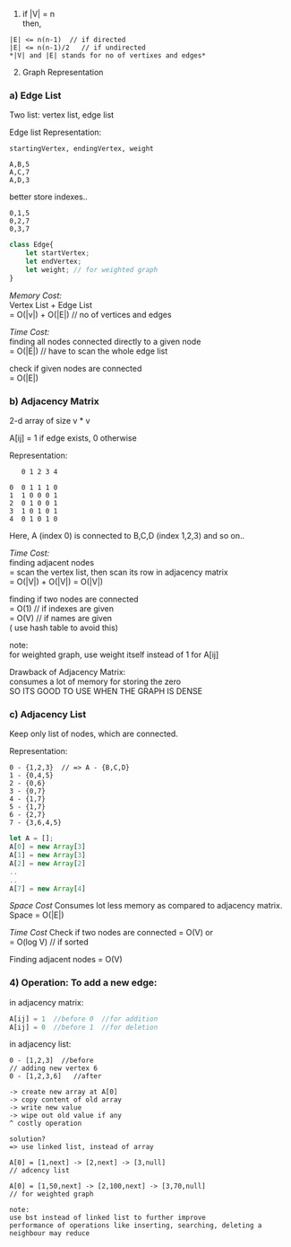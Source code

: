 1) if |V| = n  
then,   
```
|E| <= n(n-1)  // if directed  
|E| <= n(n-1)/2   // if undirected  
*|V| and |E| stands for no of vertixes and edges*
 ```

2) Graph Representation

### a) Edge List  
Two list: vertex list, edge list  

Edge list Representation:  
```
startingVertex, endingVertex, weight  

A,B,5  
A,C,7  
A,D,3  
```
better store indexes..  
```
0,1,5  
0,2,7  
0,3,7
```
```javascript
class Edge{
    let startVertex;
    let endVertex;
    let weight; // for weighted graph
}
```

*Memory Cost:*  
 Vertex List + Edge List  
 = O(|v|) + O(|E|)  // no of vertices and edges  

*Time Cost:*   
 finding all nodes connected directly to a given node  
 = O(|E|)   // have to scan the whole edge list  
 
 check if given nodes are connected  
 = O(|E|)  


### b) Adjacency Matrix
2-d array of size v * v  

A[ij] = 1 if edge exists, 0 otherwise  

Representation:
```
   0 1 2 3 4

0  0 1 1 1 0
1  1 0 0 0 1
2  0 1 0 0 1
3  1 0 1 0 1
4  0 1 0 1 0
```

Here, A (index 0) is connected to B,C,D (index 1,2,3)
and so on..

*Time Cost:*  
finding adjacent nodes  
    = scan the vertex list, then scan its row in adjacency matrix  
    = O(|V|) + O(|V|) = O(|V|)   

finding if two nodes are connected  
    = O(1) // if indexes are given  
    = O(V) // if names are given  
    ( use hash table to avoid this)  

note:  
for weighted graph, use weight itself
instead of 1 for A[ij]  

Drawback of Adjacency Matrix:  
consumes a lot of memory for storing the zero  
SO ITS GOOD TO USE WHEN THE GRAPH IS DENSE  


### c) Adjacency List  
Keep only list of nodes, which are connected.  

Representation:
```  
0 - {1,2,3}  // => A - {B,C,D} 
1 - {0,4,5}
2 - {0,6}
3 - {0,7}
4 - {1,7}
5 - {1,7}
6 - {2,7}
7 - {3,6,4,5}
```
```javascript
let A = [];
A[0] = new Array[3]
A[1] = new Array[3]
A[2] = new Array[2]
..
..
A[7] = new Array[4]
```
*Space Cost*
Consumes lot less memory as compared to adjacency matrix.
Space = O(|E|)    

*Time Cost*
Check if two nodes are connected
= O(V) or   
= O(log V) // if sorted  

Finding adjacent nodes
= O(V)



### 4) Operation: To add a new edge:  
in adjacency matrix: 
```javascript 
A[ij] = 1  //before 0  //for addition
A[ij] = 0  //before 1  //for deletion
```

in adjacency list:
```
0 - [1,2,3]  //before
// adding new vertex 6
0 - [1,2,3,6]   //after

-> create new array at A[0]
-> copy content of old array
-> write new value
-> wipe out old value if any
^ costly operation

solution?
=> use linked list, instead of array

A[0] = [1,next] -> [2,next] -> [3,null]
// adcency list

A[0] = [1,50,next] -> [2,100,next] -> [3,70,null]
// for weighted graph

note: 
use bst instead of linked list to further improve
performance of operations like inserting, searching, deleting a neighbour may reduce
```
